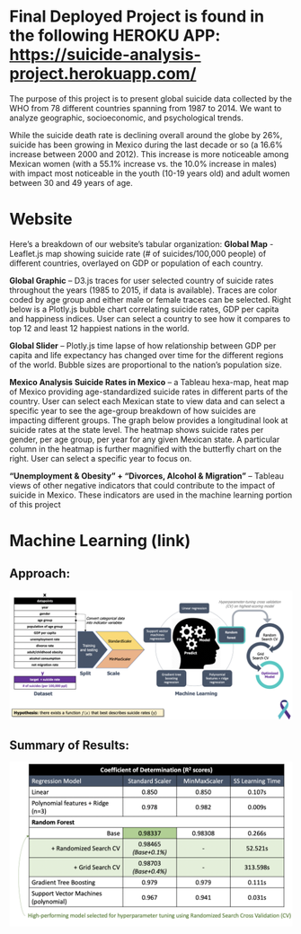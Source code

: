 # Final Deployed Project is found in the following HEROKU APP: https://suicide-analysis-project.herokuapp.com/ #

The purpose of this project is to present global suicide data collected by the WHO from 78 different countries spanning from 1987 to 2014. We want to analyze geographic, socioeconomic, and psychological trends. 

While the suicide death rate is declining overall around the globe by 26%, suicide has been growing in Mexico during the last decade or so (a 16.6% increase between 2000 and 2012). This increase is more noticeable among Mexican women (with a 55.1% increase vs. the 10.0% increase in males) with impact most noticeable in the youth (10-19 years old) and adult women between 30 and 49 years of age.

# Website
Here’s a breakdown of our website’s tabular organization:
**Global Map** -  Leaflet.js map showing suicide rate (# of suicides/100,000 people) of different countries, overlayed on GDP or population of each country.

**Global Graphic** – D3.js traces for user selected country of suicide rates throughout the years (1985 to 2015, if data is available). Traces are color coded by age group and either male or female traces can be selected. Right below is a Plotly.js bubble chart correlating suicide rates, GDP per capita and happiness indices. User can select a country to see how it compares to top 12 and least 12 happiest nations in the world.

**Global Slider** – Plotly.js time lapse of how relationship between GDP per capita and life expectancy has changed over time for the different regions of the world. Bubble sizes are proportional to the nation’s population size.

**Mexico Analysis**
**Suicide Rates in Mexico** – a Tableau hexa-map, heat map of Mexico providing age-standardized suicide rates in different parts of the country. User can select each Mexican state to view data and can select a specific year to see the age-group breakdown of how suicides are impacting different groups. The graph below provides a longitudinal look at suicide rates at the state level. The heatmap shows suicide rates per gender, per age group, per year for any given Mexican state. A particular column in the heatmap is further magnified with the butterfly chart on the right. User can select a specific year to focus on. 

**“Unemployment & Obesity” + “Divorces, Alcohol & Migration”** – Tableau views of other negative indicators that could contribute to the impact of suicide in Mexico. These indicators are used in the machine learning portion of this project

# Machine Learning (link)

## Approach:
![Implementation](/resources/Images/images/ML_shot.png)

## Summary of Results:
![Summary](/resources/Images/images/results_shot.png)
